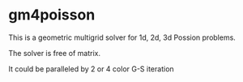 gm4poisson
==========

This is a geometric multigrid solver for 1d, 2d, 3d Possion problems. 

The solver is free of matrix.

It could be paralleled by 2 or 4 color G-S iteration
